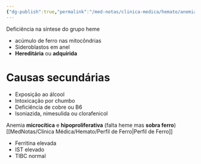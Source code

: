 ```yaml
---
{"dg-publish":true,"permalink":"/med-notas/clinica-medica/hemato/anemia-sideroblastica/"}
---
```


Deficiência na síntese do grupo heme
- acúmulo de ferro nas mitocôndrias
- Sideroblastos em anel
- **Hereditária** ou **adquirida**

# Causas secundárias
- Exposição ao álcool
- Intoxicação por chumbo
- Deficiência de cobre ou B6
- Isoniazida, nimesulida ou clorafenicol

Anemia **microcítica** e **hipoproliferativa** (falta heme mas **sobra ferro**)
[[MedNotas/Clínica Médica/Hemato/Perfil de Ferro\|Perfil de Ferro]]
- Ferritina elevada
- IST elevado
- TIBC normal
